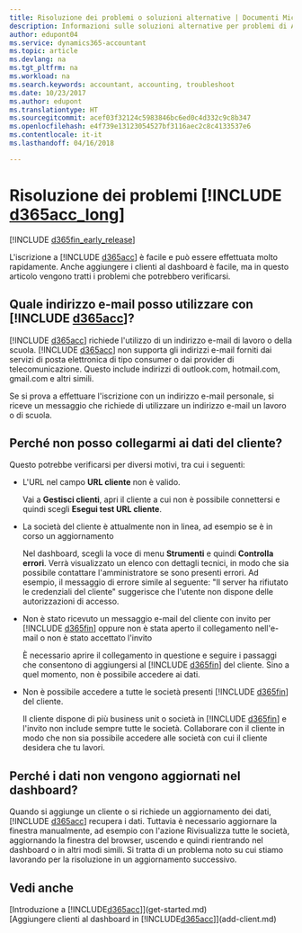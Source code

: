 ```yaml
---
title: Risoluzione dei problemi o soluzioni alternative | Documenti Microsoft
description: Informazioni sulle soluzioni alternative per problemi di Accountant Hub per Dynamics 365.
author: edupont04
ms.service: dynamics365-accountant
ms.topic: article
ms.devlang: na
ms.tgt_pltfrm: na
ms.workload: na
ms.search.keywords: accountant, accounting, troubleshoot
ms.date: 10/23/2017
ms.author: edupont
ms.translationtype: HT
ms.sourcegitcommit: acef03f32124c5983846bc6ed0c4d332c9c8b347
ms.openlocfilehash: e4f739e13123054527bf3116aec2c8c4133537e6
ms.contentlocale: it-it
ms.lasthandoff: 04/16/2018

---
```

# <a name="troubleshooting-include-d365acclongincludesd365acclongmdmd"></a>Risoluzione dei problemi [!INCLUDE [d365acc_long](includes/d365acc_long_md.md)]
[!INCLUDE [d365fin_early_release](includes/d365fin_early_release.md.md)]

L'iscrizione a [!INCLUDE [d365acc](includes/d365acc_md.md)] è facile e può essere effettuata molto rapidamente. Anche aggiungere i clienti al dashboard è facile, ma in questo articolo vengono tratti i problemi che potrebbero verificarsi.

## <a name="what-email-address-can-i-use-with-include-d365accincludesd365accmdmd"></a>Quale indirizzo e-mail posso utilizzare con [!INCLUDE [d365acc](includes/d365acc_md.md)]?
[!INCLUDE [d365acc](includes/d365acc_md.md)] richiede l'utilizzo di un indirizzo e-mail di lavoro o della scuola. [!INCLUDE [d365acc](includes/d365acc_md.md)] non supporta gli indirizzi e-mail forniti dai servizi di posta elettronica di tipo consumer o dai provider di telecomunicazione. Questo include indirizzi di outlook.com, hotmail.com, gmail.com e altri simili.  

Se si prova a effettuare l'iscrizione con un indirizzo e-mail personale, si riceve un messaggio che richiede di utilizzare un indirizzo e-mail un lavoro o di scuola.  

## <a name="why-cant-i-connect-to-my-clients-data"></a>Perché non posso collegarmi ai dati del cliente?
Questo potrebbe verificarsi per diversi motivi, tra cui i seguenti:

- L'URL nel campo **URL cliente** non è valido.  

  Vai a **Gestisci clienti**, apri il cliente a cui non è possibile connettersi e quindi scegli **Esegui test URL cliente**.  
- La società del cliente è attualmente non in linea, ad esempio se è in corso un aggiornamento

  Nel dashboard, scegli la voce di menu **Strumenti** e quindi **Controlla errori**. Verrà visualizzato un elenco con dettagli tecnici, in modo che sia possibile contattare l'amministratore se sono presenti errori. Ad esempio, il messaggio di errore simile al seguente: "Il server ha rifiutato le credenziali del cliente" suggerisce che l'utente non dispone delle autorizzazioni di accesso.  
- Non è stato ricevuto un messaggio e-mail del cliente con invito per [!INCLUDE [d365fin](includes/d365fin_md.md)] oppure non è stata aperto il collegamento nell'e-mail o non è stato accettato l'invito

  È necessario aprire il collegamento in questione e seguire i passaggi che consentono di aggiungersi al [!INCLUDE [d365fin](includes/d365fin_md.md)] del cliente. Sino a quel momento, non è possibile accedere ai dati.  
- Non è possibile accedere a tutte le società presenti [!INCLUDE [d365fin](includes/d365fin_md.md)] del cliente.

  Il cliente dispone di più business unit o società in [!INCLUDE [d365fin](includes/d365fin_md.md)] e l'invito non include sempre tutte le società. Collaborare con il cliente in modo che non sia possibile accedere alle società con cui il cliente desidera che tu lavori.  

## <a name="why-doesnt-the-data-refresh-in-my-dashboard"></a>Perché i dati non vengono aggiornati nel dashboard?
Quando si aggiunge un cliente o si richiede un aggiornamento dei dati, [!INCLUDE [d365acc](includes/d365acc_md.md)] recupera i dati. Tuttavia è necessario aggiornare la finestra manualmente, ad esempio con l'azione Rivisualizza tutte le società, aggiornando la finestra del browser, uscendo e quindi rientrando nel dashboard o in altri modi simili. Si tratta di un problema noto su cui stiamo lavorando per la risoluzione in un aggiornamento successivo.  

## <a name="see-also"></a>Vedi anche
[Introduzione a [!INCLUDE[d365acc](includes/d365acc_md.md)]](get-started.md)  
[Aggiungere clienti al dashboard in [!INCLUDE[d365acc](includes/d365acc_md.md)]](add-client.md)  


